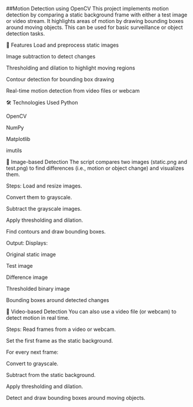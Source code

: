 ##Motion Detection using OpenCV
This project implements motion detection by comparing a static background frame with either a test image or video stream. It highlights areas of motion by drawing bounding boxes around moving objects. This can be used for basic surveillance or object detection tasks.

🧠 Features
Load and preprocess static images

Image subtraction to detect changes

Thresholding and dilation to highlight moving regions

Contour detection for bounding box drawing

Real-time motion detection from video files or webcam

🛠️ Technologies Used
Python

OpenCV

NumPy

Matplotlib

imutils

📸 Image-based Detection
The script compares two images (static.png and test.png) to find differences (i.e., motion or object change) and visualizes them.

Steps:
Load and resize images.

Convert them to grayscale.

Subtract the grayscale images.

Apply thresholding and dilation.

Find contours and draw bounding boxes.

Output:
Displays:

Original static image

Test image

Difference image

Thresholded binary image

Bounding boxes around detected changes

🎥 Video-based Detection
You can also use a video file (or webcam) to detect motion in real time.

Steps:
Read frames from a video or webcam.

Set the first frame as the static background.

For every next frame:

Convert to grayscale.

Subtract from the static background.

Apply thresholding and dilation.

Detect and draw bounding boxes around moving objects.
